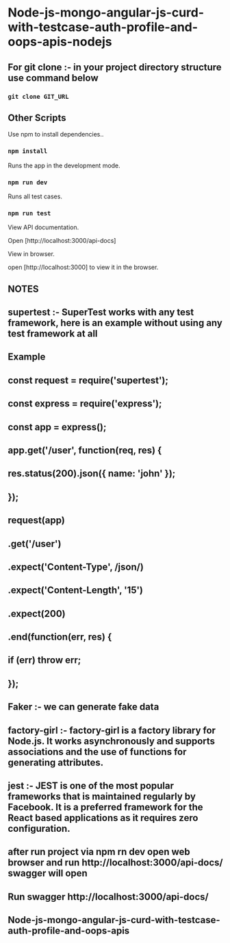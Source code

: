 # Node-js-mongo-angular-js-curd-with-testcase-auth-profile-and-oops-apis-nodejs
## For git clone :- in your project directory structure use command below

### `git clone GIT_URL`

## Other Scripts

Use npm to install dependencies..<br>

### `npm install`

Runs the app in the development mode.<br>

### `npm run dev`

Runs all test cases.<br>

### `npm run test`

View API documentation.<br>

Open [http://localhost:3000/api-docs]

View in browser.<br>

open [http://localhost:3000] to view it in the browser.

## NOTES
## supertest :- SuperTest works with any test framework, here is an example without using any test framework at all
## Example
##    const request = require('supertest');
##    const express = require('express');
##    
##    const app = express();
##    
##    app.get('/user', function(req, res) {
##    res.status(200).json({ name: 'john' });
##    });
##    
##    request(app)
##    .get('/user')
##    .expect('Content-Type', /json/)
##    .expect('Content-Length', '15')
##    .expect(200)
##    .end(function(err, res) {
##        if (err) throw err;
##    });


## Faker :- we can generate fake data

## factory-girl :- factory-girl is a factory library for Node.js. It works asynchronously and supports associations and the use of functions for generating attributes.

## jest :- JEST is one of the most popular frameworks that is maintained regularly by Facebook. It is a preferred framework for the React based applications as it requires zero configuration.

## after run project via npm rn dev open web browser and run http://localhost:3000/api-docs/ swagger will open 

## Run swagger http://localhost:3000/api-docs/
## Node-js-mongo-angular-js-curd-with-testcase-auth-profile-and-oops-apis
